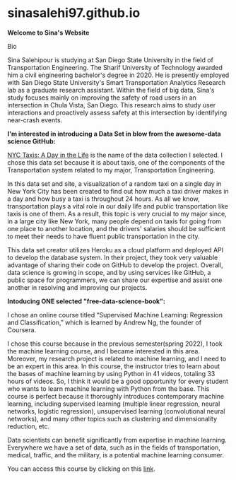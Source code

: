 # sinasalehi97.github.io

**Welcome to Sina's Website**

Bio

Sina Salehipour is studying at San Diego State University in the field of Transportation Engineering. The Sharif University of Technology awarded him a civil engineering bachelor's degree in 2020. He is presently employed with San Diego State University's Smart Transportation Analytics Research lab as a graduate research assistant. Within the field of big data, Sina's study focuses mainly on improving the safety of road users in an intersection in Chula Vista, San Diego. This research aims to study user interactions and proactively assess safety at this intersection by identifying near-crash events.



**I'm interested in introducing a Data Set in blow from the awesome-data science GitHub:**

[NYC Taxis: A Day in the Life](http://chriswhong.github.io/nyctaxi/) is the name of the data collection I selected. I chose this data set because it is about taxis, one of the components of the Transportation system related to my major, Transportation Engineering.

In this data set and site, a visualization of a random taxi on a single day in New York City has been created to find out how much a taxi driver makes in a day and how busy a taxi is throughout 24 hours. As all we know, transportation plays a vital role in our daily life and public transportation like taxis is one of them. As a result, this topic is very crucial to my major since, in a large city like New York, many people depend on taxis for going from one place to another location, and the drivers' salaries should be sufficient to meet their needs to have fluent public transportation in the city. 

This data set creator utilizes Heroku as a cloud platform and deployed API to develop the database system. In their project, they took very valuable advantage of sharing their code on GitHub to develop the project. Overall, data science is growing in scope, and by using services like GitHub, a public space for programmers, we can share our expertise and assist one another in resolving and improving our projects.


**Intoducing ONE selected "free-data-science-book":**

I chose an online course titled “Supervised Machine Learning: Regression and Classification,” which is learned by Andrew Ng, the founder of Coursera.

I chose this course because in the previous semester(spring 2022), I took the machine learning course, and I became interested in this area. Moreover,  my research project is related to machine learning, and I need to be an expert in this area. In this course, the instructor tries to learn about the bases of machine learning by using Python in 41 videos, totaling 33 hours of videos. So, I think it would be a good opportunity for every student who wants to learn machine learning with Python from the base. This course is perfect because it thoroughly introduces contemporary machine learning, including supervised learning (multiple linear regression, neural networks, logistic regression), unsupervised learning (convolutional neural networks), and many other topics such as clustering and dimensionality reduction, etc.

Data scientists can benefit significantly from expertise in machine learning. Everywhere we have a set of data, such as in the fields of transportation, medical, traffic, and the military, is a potential machine learning consumer.

You can access this course by clicking on this [link](https://www.coursera.org/learn/machine-learning#instructors).









